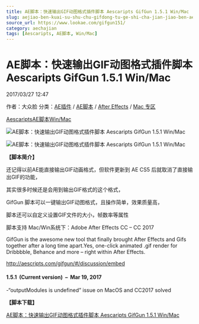 ```yaml
---
title: AE脚本：快速输出GIF动图格式插件脚本 Aescaripts GifGun 1.5.1 Win/Mac
slug: aejiao-ben-kuai-su-shu-chu-gifdong-tu-ge-shi-cha-jian-jiao-ben-aescaripts-gifgun-1-5-1-win-mac
source_url: https://www.lookae.com/gifgun151/
category: aechajian
tags: [Aescaripts, AE脚本, Win/Mac]
---
```

# AE脚本：快速输出GIF动图格式插件脚本 Aescaripts GifGun 1.5.1 Win/Mac

2017/03/27 12:47

作者：大众脸
分类：[AE插件](https://www.lookae.com/after-effects/aechajian/) / [AE脚本](https://www.lookae.com/after-effects/aescripts/) / [After Effects](https://www.lookae.com/after-effects/) / [Mac 专区](https://www.lookae.com/mac-osx/)

[Aescaripts](https://www.lookae.com/tag/aescaripts/)[AE脚本](https://www.lookae.com/tag/ae%e8%84%9a%e6%9c%ac/)[Win/Mac](https://www.lookae.com/tag/winmac/)

![AE脚本：快速输出GIF动图格式插件脚本 Aescaripts GifGun 1.5.1 Win/Mac](https://www.lookae.com/wp-content/uploads/2015/12/gifguntitle_1.jpg "AE脚本：快速输出GIF动图格式插件脚本 Aescaripts GifGun 1.5.1 Win/Mac-LookAE.com")

![AE脚本：快速输出GIF动图格式插件脚本 Aescaripts GifGun 1.5.1 Win/Mac](http://d1ro2iqpjs8lwo.cloudfront.net/media/wysiwyg/ns/GifGun/0_mainInterface_.gif "AE脚本：快速输出GIF动图格式插件脚本 Aescaripts GifGun 1.5.1 Win/Mac-LookAE.com")

**【脚本简介】**

还记得以前AE能直接输出GIF动画格式，但软件更新到 AE CS5 后就取消了直接输出GIF的功能，

其实很多时候还是会用到输出GIF格式的这个格式，

GifGun 脚本可以一键输出GIF动图格式，且操作简单，效果质量高，

脚本还可以自定义设置GIF文件的大小，帧数率等属性

脚本支持 Mac/Win系统下：Adobe After Effects CC – CC 2017

GifGun is the awesome new tool that finally brought After Effects and Gifs together after a long time apart.Yes, one-click animated .gif render for Dribbbble, Behance and more – right within After Effects.

http://aescripts.com/gifgun/#/discussion/embed

#### 1.5.1  (Current version)  –  Mar 19, 2017

-“outputModules is undefined” issue on MacOS and CC2017 solved

**【脚本下载】**

[AE脚本：快速输出GIF动图格式插件脚本 Aescaripts GifGun 1.5.1 Win/Mac](https://lookae.ctfile.com/fs/2MU185941558)
